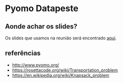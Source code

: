 # Pyomo Datapeste

## Aonde achar os slides?
Os slides que usamos na reunião será encontrado [aqui](https://docs.google.com/presentation/d/12Cc26XbELOdBO92Qv4YaF-vjYfExC2kBR49nP0-ef7g/edit?usp=sharing).

## referências

 - http://www.pyomo.org/
 - https://rosettacode.org/wiki/Transportation_problem
 - https://en.wikipedia.org/wiki/Knapsack_problem
